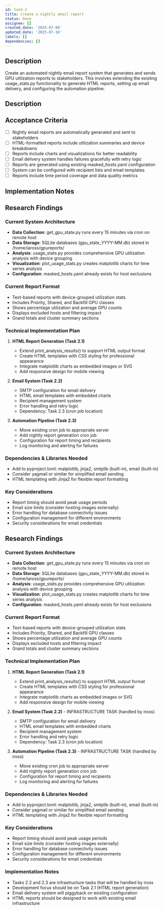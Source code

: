 ```yaml
---
id: task-2
title: Create a nightly email report
status: Done
assignee: []
created_date: '2025-07-08'
updated_date: '2025-07-18'
labels: []
dependencies: []
---
```


## Description

Create an automated nightly email report system that generates and sends GPU utilization reports to stakeholders. This involves extending the existing usage_stats.py functionality to generate HTML reports, setting up email delivery, and configuring the automation pipeline.

## Description

## Acceptance Criteria

- [ ] Nightly email reports are automatically generated and sent to stakeholders
- [ ] HTML-formatted reports include utilization summaries and device breakdowns
- [ ] Reports include charts and visualizations for better readability
- [ ] Email delivery system handles failures gracefully with retry logic
- [ ] Reports are generated using existing masked_hosts.yaml configuration
- [ ] System can be configured with recipient lists and email templates
- [ ] Reports include time period coverage and data quality metrics

## Implementation Notes

## Research Findings

### Current System Architecture
- **Data Collection**: get_gpu_state.py runs every 15 minutes via cron on remote host
- **Data Storage**: SQLite databases (gpu_state_YYYY-MM.db) stored in /home/iaross/gpureports/
- **Analysis**: usage_stats.py provides comprehensive GPU utilization analysis with device grouping
- **Visualization**: plot_usage_stats.py creates matplotlib charts for time series analysis
- **Configuration**: masked_hosts.yaml already exists for host exclusions

### Current Report Format
- Text-based reports with device-grouped utilization stats
- Includes Priority, Shared, and Backfill GPU classes
- Shows percentage utilization and average GPU counts
- Displays excluded hosts and filtering impact
- Grand totals and cluster summary sections

### Technical Implementation Plan
1. **HTML Report Generation (Task 2.1)**
   - Extend print_analysis_results() to support HTML output format
   - Create HTML templates with CSS styling for professional appearance
   - Integrate matplotlib charts as embedded images or SVG
   - Add responsive design for mobile viewing

2. **Email System (Task 2.2)**
   - SMTP configuration for email delivery
   - HTML email templates with embedded charts
   - Recipient management system
   - Error handling and retry logic
   - Dependency: Task 2.3 (cron job location)

3. **Automation Pipeline (Task 2.3)**
   - Move existing cron job to appropriate server
   - Add nightly report generation cron job
   - Configuration for report timing and recipients
   - Log monitoring and alerting for failures

### Dependencies & Libraries Needed
- Add to pyproject.toml: matplotlib, jinja2, smtplib (built-in), email (built-in)
- Consider yagmail or similar for simplified email sending
- HTML templating with Jinja2 for flexible report formatting

### Key Considerations
- Report timing should avoid peak usage periods
- Email size limits (consider hosting images externally)
- Error handling for database connectivity issues
- Configuration management for different environments
- Security considerations for email credentials

## Research Findings

### Current System Architecture
- **Data Collection**: get_gpu_state.py runs every 15 minutes via cron on remote host
- **Data Storage**: SQLite databases (gpu_state_YYYY-MM.db) stored in /home/iaross/gpureports/
- **Analysis**: usage_stats.py provides comprehensive GPU utilization analysis with device grouping
- **Visualization**: plot_usage_stats.py creates matplotlib charts for time series analysis
- **Configuration**: masked_hosts.yaml already exists for host exclusions

### Current Report Format
- Text-based reports with device-grouped utilization stats
- Includes Priority, Shared, and Backfill GPU classes
- Shows percentage utilization and average GPU counts
- Displays excluded hosts and filtering impact
- Grand totals and cluster summary sections

### Technical Implementation Plan
1. **HTML Report Generation (Task 2.1)**
   - Extend print_analysis_results() to support HTML output format
   - Create HTML templates with CSS styling for professional appearance
   - Integrate matplotlib charts as embedded images or SVG
   - Add responsive design for mobile viewing

2. **Email System (Task 2.2)** - INFRASTRUCTURE TASK (handled by iross)
   - SMTP configuration for email delivery
   - HTML email templates with embedded charts
   - Recipient management system
   - Error handling and retry logic
   - Dependency: Task 2.3 (cron job location)

3. **Automation Pipeline (Task 2.3)** - INFRASTRUCTURE TASK (handled by iross)
   - Move existing cron job to appropriate server
   - Add nightly report generation cron job
   - Configuration for report timing and recipients
   - Log monitoring and alerting for failures

### Dependencies & Libraries Needed
- Add to pyproject.toml: matplotlib, jinja2, smtplib (built-in), email (built-in)
- Consider yagmail or similar for simplified email sending
- HTML templating with Jinja2 for flexible report formatting

### Key Considerations
- Report timing should avoid peak usage periods
- Email size limits (consider hosting images externally)
- Error handling for database connectivity issues
- Configuration management for different environments
- Security considerations for email credentials

### Implementation Notes
- Tasks 2.2 and 2.3 are infrastructure tasks that will be handled by iross
- Development focus should be on Task 2.1 (HTML report generation)
- Email delivery system will piggyback on existing configuration
- HTML reports should be designed to work with existing email infrastructure
